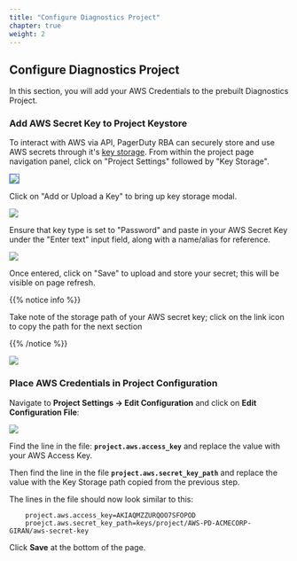 ```yaml
---
title: "Configure Diagnostics Project"
chapter: true
weight: 2
---
```


## Configure Diagnostics Project

In this section, you will add your AWS Credentials to the prebuilt Diagnostics Project.

### Add AWS Secret Key to Project Keystore

To interact with AWS via API, PagerDuty RBA can securely store and use AWS secrets through it's [key storage](https://docs.rundeck.com/docs/manual/key-storage/key-storage.html).
From within the project page navigation panel, click on "Project Settings" followed by "Key Storage".

<img style='border:1px solid #327af6' src="/images/project-key-storage.png" />

Click on "Add or Upload a Key" to bring up key storage modal.

![](/images/pd_rba_project_setup_3.png)

Ensure that key type is set to "Password" and paste in your AWS Secret Key under the "Enter text" input field, along with a name/alias for reference.

![](/images/pd_rba_project_setup_4.png)

Once entered, click on "Save" to upload and store your secret; this will be visible on page refresh.

{{% notice info %}}

<p style='text-align: left;'>
Take note of the storage path of your AWS secret key; click on the link icon to copy the path for the next section
</p>
{{% /notice %}}

![](/images/pd_rba_project_setup_5.png)

### Place AWS Credentials in Project Configuration

Navigate to **Project Settings -> Edit Configuration** and click on **Edit Configuration File**:

![](/images/edit-project-config.png)

Find the line in the file: **`project.aws.access_key`** and replace the value with your AWS Access Key.

Then find the line in the file **`project.aws.secret_key_path`** and replace the value with the Key Storage path copied from the previous step.

The lines in the file should now look similar to this:
```
    project.aws.access_key=AKIAQMZZURQOO7SFOPOD
    proejct.aws.secret_key_path=keys/project/AWS-PD-ACMECORP-GIRAN/aws-secret-key
```

Click **Save** at the bottom of the page.